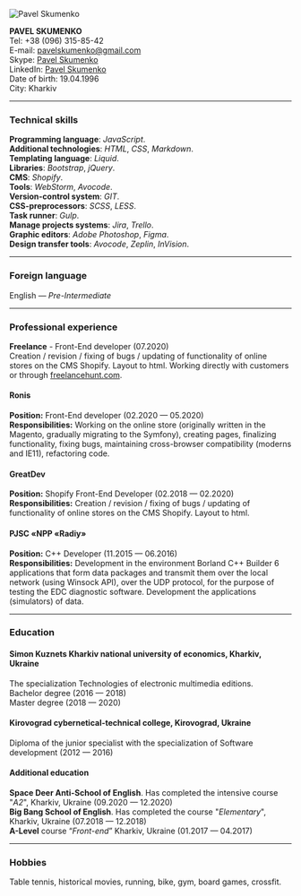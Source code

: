 ![Pavel Skumenko](https://user-images.githubusercontent.com/31671930/109610182-7456d000-7b3d-11eb-97bf-809fd0dabe2f.jpg)


**PAVEL SKUMENKO**  
Tel: +38 (096) 315-85-42  
E-mail: pavelskumenko@gmail.com  
Skype: [Pavel Skumenko](https://join.skype.com/invite/g42792ERwxP6)  
LinkedIn: [Pavel Skumenko](https://www.linkedin.com/in/pavelskumenko)  
Date of birth: 19.04.1996  
City: Kharkiv  

---

### Technical skills ###  
**Programming language**: *JavaScript*.  
**Additional technologies**: *HTML*, *CSS*, *Markdown*.  
**Templating language**: *Liquid*.  
**Libraries**: *Bootstrap*, *jQuery*.  
**CMS**: *Shopify*.  
**Tools**: *WebStorm*, *Avocode*.  
**Version-control system**: *GIT*.  
**CSS-preprocessors**: *SCSS*, *LESS*.  
**Task runner**: *Gulp*.  
**Manage projects systems**: *Jira*, *Trello*.  
**Graphic editors**: *Adobe Photoshop*, *Figma*.  
**Design transfer tools**: *Avocode*, *Zeplin*, *InVision*.  

---

### Foreign language ###
English — *Pre-Intermediate*  

---

### Professional experience ###
**Freelance** - Front-End developer (07.2020)  
Creation / revision / fixing of bugs / updating of functionality of online stores on the CMS Shopify. Layout to html. Working directly with customers or through [freelancehunt.com](freelancehunt.com/freelancer/p_skumenko.html).  

#### Ronis ####
**Position:** Front-End developer (02.2020 — 05.2020)  
**Responsibilities:** Working on the online store (originally written in the Magento, gradually migrating to the Symfony), creating pages, finalizing functionality, fixing bugs, maintaining cross-browser compatibility (moderns and IE11), refactoring code.

#### GreatDev ####
**Position:** Shopify Front-End Developer (02.2018 — 02.2020)  
**Responsibilities:** Creation / revision / fixing of bugs / updating of functionality of online stores on the CMS Shopify. Layout to html.  

#### PJSC «NPP «Radiy» ####
**Position:** С++ Developer (11.2015 — 06.2016)  
**Responsibilities:** Development in the environment Borland C++ Builder 6 applications that form data packages and transmit them over the local network (using Winsock API), over the UDP protocol, for the purpose of testing the EDC diagnostic software. Development the applications (simulators) of data.  

---

### Education ###
#### Simon Kuznets Kharkiv national university of economics, Kharkiv, Ukraine ####
The specialization Technologies of electronic multimedia editions.  
Bachelor degree (2016 — 2018)  
Master degree (2018 — 2020)  

#### Kirovograd cybernetical-technical college, Kirovograd, Ukraine ####
Diploma of the junior specialist with the specialization of Software development (2012 — 2016)  

#### Additional education ####
**Space Deer Anti-School of English**. Has completed the intensive course "*A2*", Kharkiv, Ukraine (09.2020 — 12.2020)  
**Big Bang School of English**. Has completed the course "*Elementary*", Kharkiv, Ukraine (07.2018 — 12.2018)  
**A-Level** course “*Front-end*” Kharkiv, Ukraine (01.2017 — 04.2017)  

---

### Hobbies ###
Table tennis, historical movies, running, bike, gym, board games, crossfit.  
